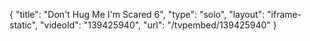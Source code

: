 {
    "title": "Don't Hug Me I'm Scared 6",
    "type": "solo",
    "layout": "iframe-static",
    "videoId": "139425940",
    "url": "\/tvpembed\/139425940"
}